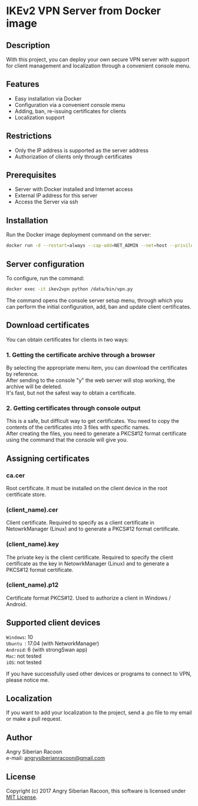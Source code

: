 # IKEv2 VPN Server from Docker image
## Description
With this project, you can deploy your own secure VPN server with support for client management and localization through a convenient console menu.

## Features
* Easy installation via Docker
* Configuration via a convenient console menu
* Adding, ban, re-issuing certificates for clients
* Localization support

## Restrictions
* Only the IP address is supported as the server address
* Authorization of clients only through certificates

## Prerequisites
* Server with Docker installed and Internet access
* External IP address for this server
* Access the Server via ssh

## Installation
Run the Docker image deployment command on the server:

```Bash
docker run -d --restart=always --cap-add=NET_ADMIN --net=host --privileged -p 8080 -p 500:500/udp -p 4500:4500/udp --name=ikev2vpn angrysiberianracoon/ikev2vpn
```

## Server configuration
To configure, run the command:
```Bash
docker exec -it ikev2vpn python /data/bin/vpn.py
```
The command opens the console server setup menu, through which you can perform the initial configuration, add, ban and update client certificates.

## Download certificates
You can obtain certificates for clients in two ways:

### 1. Getting the certificate archive through a browser
By selecting the appropriate menu item, you can download the certificates by reference.  
After sending to the console "y" the web server will stop working, the archive will be deleted.  
It's fast, but not the safest way to obtain a certificate.

### 2. Getting certificates through console output
This is a safe, but difficult way to get certificates. 
You need to copy the contents of the certificates into 3 files with specific names.  
After creating the files, you need to generate a PKCS#12 format certificate using the command that the console will give you. 

## Assigning certificates

### ca.cer
Root certificate.
It must be installed on the client device in the root certificate store.

### (client_name).cer
Client certificate.
Required to specify as a client certificate in NetowrkManager (Linux) and to generate a PKCS#12 format certificate.

### (client_name).key
The private key is the client certificate.
Required to specify the client certificate as the key in NetowrkManager (Linux) and to generate a PKCS#12 format certificate.

### (client_name).p12
Certificate format PKCS#12.
Used to authorize a client in Windows / Android.

## Supported client devices
`Windows`: 10  
`Ubuntu `: 17.04 (with NetworkManager)  
`Android`: 6 (with strongSwan app)  
`Mac`:	not tested  
`iOS`:	not tested 

If you have successfully used other devices or programs to connect to VPN, please notice me.

## Localization
If you want to add your localization to the project, send a .po file to my email or make a pull request.

## Author
Angry Siberian Racoon   
e-mail: angrysiberianracoon@gmail.com

## License
Copyright (c) 2017 Angry Siberian Racoon, this software is licensed under [MIT License](https://github.com/angrysiberianracoon/ikev2vpn/blob/master/LICENSE).